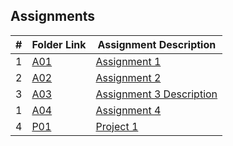 ## Assignments

|  #  | Folder Link                            | Assignment Description                               |
| :-: | -------------------------------------- | -------------------------------------------------- |
|  1  | [A01](./A01/README.md)                | [Assignment 1 ](./A01/README.md)        |
|  2  | [A02](./A02/README.md)                | [Assignment 2 ](./A02/README.md)        |
| 3   | [A03](Assignments/A03) | [Assignment 3 Description](Assignments/Assignments/A03/README.md) |
|  1  | [A04](./A04/README.md)                | [Assignment 4 ](./A01/README.md)        |
|  4  | [P01](./P01/README.md)                | [Project 1 ](./P01/README.md)           |


